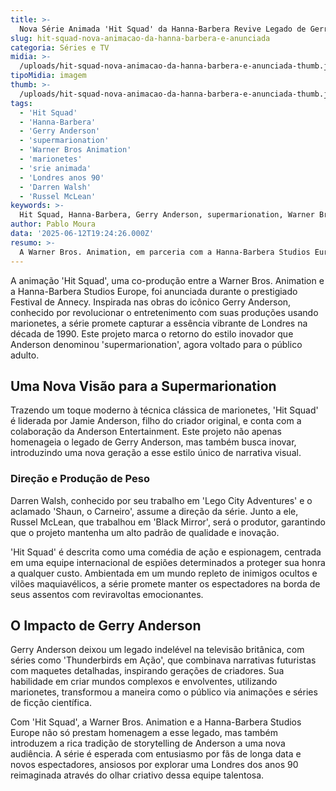 ```yaml
---
title: >-
  Nova Série Animada 'Hit Squad' da Hanna-Barbera Revive Legado de Gerry Anderson
slug: hit-squad-nova-animacao-da-hanna-barbera-e-anunciada
categoria: Séries e TV
midia: >-
  /uploads/hit-squad-nova-animacao-da-hanna-barbera-e-anunciada-thumb.jpg
tipoMidia: imagem
thumb: >-
  /uploads/hit-squad-nova-animacao-da-hanna-barbera-e-anunciada-thumb.jpg
tags:
  - 'Hit Squad'
  - 'Hanna-Barbera'
  - 'Gerry Anderson'
  - 'supermarionation'
  - 'Warner Bros Animation'
  - 'marionetes'
  - 'srie animada'
  - 'Londres anos 90'
  - 'Darren Walsh'
  - 'Russel McLean'
keywords: >-
  Hit Squad, Hanna-Barbera, Gerry Anderson, supermarionation, Warner Bros. Animation, marionetes, série animada, Londres anos 90, Darren Walsh, Russel McLean
author: Pablo Moura
data: '2025-06-12T19:24:26.000Z'
resumo: >-
  A Warner Bros. Animation, em parceria com a Hanna-Barbera Studios Europe, revelou 'Hit Squad', uma animação inspirada no trabalho do lendário Gerry Anderson. A série promete uma mistura de ação e comédia ambientada na Londres dos anos 90, com direção de Darren Walsh.
---
```


A animação 'Hit Squad', uma co-produção entre a Warner Bros. Animation e a Hanna-Barbera Studios Europe, foi anunciada durante o prestigiado Festival de Annecy. Inspirada nas obras do icônico Gerry Anderson, conhecido por revolucionar o entretenimento com suas produções usando marionetes, a série promete capturar a essência vibrante de Londres na década de 1990. Este projeto marca o retorno do estilo inovador que Anderson denominou 'supermarionation', agora voltado para o público adulto.

## Uma Nova Visão para a Supermarionation

Trazendo um toque moderno à técnica clássica de marionetes, 'Hit Squad' é liderada por Jamie Anderson, filho do criador original, e conta com a colaboração da Anderson Entertainment. Este projeto não apenas homenageia o legado de Gerry Anderson, mas também busca inovar, introduzindo uma nova geração a esse estilo único de narrativa visual.

### Direção e Produção de Peso

Darren Walsh, conhecido por seu trabalho em 'Lego City Adventures' e o aclamado 'Shaun, o Carneiro', assume a direção da série. Junto a ele, Russel McLean, que trabalhou em 'Black Mirror', será o produtor, garantindo que o projeto mantenha um alto padrão de qualidade e inovação.

'Hit Squad' é descrita como uma comédia de ação e espionagem, centrada em uma equipe internacional de espiões determinados a proteger sua honra a qualquer custo. Ambientada em um mundo repleto de inimigos ocultos e vilões maquiavélicos, a série promete manter os espectadores na borda de seus assentos com reviravoltas emocionantes.

## O Impacto de Gerry Anderson

Gerry Anderson deixou um legado indelével na televisão britânica, com séries como 'Thunderbirds em Ação', que combinava narrativas futuristas com maquetes detalhadas, inspirando gerações de criadores. Sua habilidade em criar mundos complexos e envolventes, utilizando marionetes, transformou a maneira como o público via animações e séries de ficção científica.

Com 'Hit Squad', a Warner Bros. Animation e a Hanna-Barbera Studios Europe não só prestam homenagem a esse legado, mas também introduzem a rica tradição de storytelling de Anderson a uma nova audiência. A série é esperada com entusiasmo por fãs de longa data e novos espectadores, ansiosos por explorar uma Londres dos anos 90 reimaginada através do olhar criativo dessa equipe talentosa.
